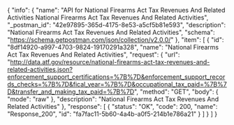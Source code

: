 {
  "info": {
    "name": "API for National Firearms Act Tax Revenues And Related Activities National Firearms Act Tax Revenues And Related Activities",
    "_postman_id": "42e97895-365d-4175-8e53-a5cf5b81e593",
    "description": "National Firearms Act Tax Revenues And Related Activities",
    "schema": "https://schema.getpostman.com/json/collection/v2.0.0/"
  },
  "item": [
    {
      "id": "8df14920-a997-4703-9824-19170291a328",
      "name": "National Firearms Act Tax Revenues And Related Activities",
      "request": {
        "url": "http://data.atf.gov/resource/national-firearms-act-tax-revenues-and-related-activities.json?enforcement_support_certifications=%7B%7D&enforcement_support_records_checks=%7B%7D&fical_year=%7B%7D&occupational_tax_paid=%7B%7D&transfer_and_making_tax_paid=%7B%7D",
        "method": "GET",
        "body": {
          "mode": "raw"
        },
        "description": "National Firearms Act Tax Revenues And Related Activities"
      },
      "response": [
        {
          "status": "OK",
          "code": 200,
          "name": "Response_200",
          "id": "fa7fac11-5b60-4a4b-a0f5-214b1e786a21"
        }
      ]
    }
  ]
}